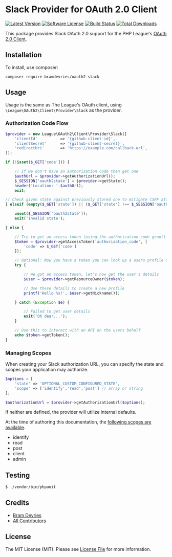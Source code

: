 # Slack Provider for OAuth 2.0 Client
[![Latest Version](https://img.shields.io/github/release/bramdevries/oauth2-slack.svg?style=flat-square)](https://github.com/bramdevries/oauth2-slack/releases)
[![Software License](https://img.shields.io/badge/license-MIT-brightgreen.svg?style=flat-square)](LICENSE.md)
[![Build Status](https://img.shields.io/travis/bramdevries/oauth2-slack/master.svg?style=flat-square)](https://travis-ci.org/bramdevries/oauth2-slack)
[![Total Downloads](https://img.shields.io/packagist/dt/bramdevries/oauth2-slack.svg?style=flat-square)](https://packagist.org/packages/bramdevries/oauth2-slack)

This package provides Slack OAuth 2.0 support for the PHP League's [OAuth 2.0 Client](https://github.com/thephpleague/oauth2-client).

## Installation

To install, use composer:

```
composer require bramdevries/oauth2-slack
```

## Usage

Usage is the same as The League's OAuth client, using `\League\OAuth2\Client\Provider\Slack` as the provider.

### Authorization Code Flow

```php
$provider = new League\OAuth2\Client\Provider\Slack([
    'clientId'          => '{github-client-id}',
    'clientSecret'      => '{github-client-secret}',
    'redirectUri'       => 'https://example.com/callback-url',
]);

if (!isset($_GET['code'])) {

    // If we don't have an authorization code then get one
    $authUrl = $provider->getAuthorizationUrl();
    $_SESSION['oauth2state'] = $provider->getState();
    header('Location: '.$authUrl);
    exit;

// Check given state against previously stored one to mitigate CSRF attack
} elseif (empty($_GET['state']) || ($_GET['state'] !== $_SESSION['oauth2state'])) {

    unset($_SESSION['oauth2state']);
    exit('Invalid state');

} else {

    // Try to get an access token (using the authorization code grant)
    $token = $provider->getAccessToken('authorization_code', [
        'code' => $_GET['code']
    ]);

    // Optional: Now you have a token you can look up a users profile data
    try {

        // We got an access token, let's now get the user's details
        $user = $provider->getResourceOwner($token);

        // Use these details to create a new profile
        printf('Hello %s!', $user->getNickname());

    } catch (Exception $e) {

        // Failed to get user details
        exit('Oh dear...');
    }

    // Use this to interact with an API on the users behalf
    echo $token->getToken();
}
```

### Managing Scopes

When creating your Slack authorization URL, you can specify the state and scopes your application may authorize.

```php
$options = [
    'state' => 'OPTIONAL_CUSTOM_CONFIGURED_STATE',
    'scope' => ['identify','read','post'] // array or string
];

$authorizationUrl = $provider->getAuthorizationUrl($options);
```
If neither are defined, the provider will utilize internal defaults.

At the time of authoring this documentation, the [following scopes are available](https://api.slack.com/docs/oauth).

- identify
- read
- post
- client
- admin

## Testing

``` bash
$ ./vendor/bin/phpunit
```
## Credits

- [Bram Devries](https://github.com/bramdevries)
- [All Contributors](https://github.com/bramdevries/oauth2-slack/contributors)


## License

The MIT License (MIT). Please see [License File](https://github.com/bramdevries/oauth2-slack/blob/master/LICENSE) for more information.

